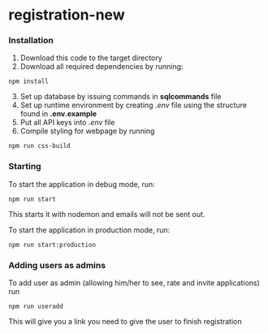 # registration-new

### Installation

1. Download this code to the target directory
2. Download all required dependencies by running:
```
npm install
```

3. Set up database by issuing commands in **sqlcommands** file
4. Set up runtime environment by creating *.env* file using the structure found in **.env.example**
5. Put all API keys into *.env* file
6. Compile styling for webpage by running
```
npm run css-build
```

### Starting
To start the application in debug mode, run:
```
npm run start
```
This starts it with nodemon and emails will not be sent out.

To start the application in production mode, run:
```
npm run start:production
```

### Adding users as admins

To add user as admin (allowing him/her to see, rate and invite applications) run
```
npm run useradd
```

This will give you a link you need to give the user to finish registration
